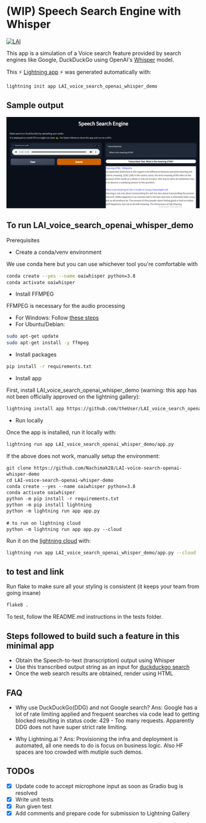# (WIP) Speech Search Engine with Whisper


[![LAI](https://bit.ly/3xTcccO)][#app-gallery]

[#app-gallery]: https://01gfax73s2tn315zme310fkh4z.litng-ai-03.litng.ai/view/home

This app is a simulation of a Voice search feature provided by search engines like Google, DuckDuckGo using OpenAI's [Whisper](https://openai.com/blog/whisper/) model.

This ⚡ [Lightning app](lightning.ai) ⚡ was generated automatically with:

```bash
lightning init app LAI_voice_search_openai_whisper_demo
```

## Sample output
![Sample output](https://github.com/Nachimak28/LAI-voice-search-openai-whisper-demo/blob/master/assets/demo_output.PNG)

## To run LAI_voice_search_openai_whisper_demo

Prerequisites

* Create a conda/venv environment

We use conda here but you can use whichever tool you're comfortable with
```bash
conda create --yes --name oaiwhisper python=3.8
conda activate oaiwhisper
```

* Install FFMPEG

FFMPEG is necessary for the audio processing

 - For Windows: Follow [these steps](https://www.wikihow.com/Install-FFmpeg-on-Windows)
 - For Ubuntu/Debian: 
```bash
sudo apt-get update
sudo apt-get install -y ffmpeg
```
* Install packages

```bash
pip install -r requirements.txt
```

* Install app

First, install LAI_voice_search_openai_whisper_demo (warning: this app has not been officially approved on the lightning gallery):

```bash
lightning install app https://github.com/theUser/LAI_voice_search_openai_whisper_demo
```

* Run locally

Once the app is installed, run it locally with:

```bash
lightning run app LAI_voice_search_openai_whisper_demo/app.py
```

If the above does not work, manually setup the environment:
```
git clone https://github.com/Nachimak28/LAI-voice-search-openai-whisper-demo
cd LAI-voice-search-openai-whisper-demo
conda create --yes --name oaiwhisper python=3.8
conda activate oaiwhisper
python -m pip install -r requirements.txt
python -m pip install lightning
python -m lightning run app app.py

# to run on lightning cloud
python -m lightning run app app.py --cloud
```



Run it on the [lightning cloud](lightning.ai) with:

```bash
lightning run app LAI_voice_search_openai_whisper_demo/app.py --cloud
```

## to test and link

Run flake to make sure all your styling is consistent (it keeps your team from going insane)

```bash
flake8 .
```

To test, follow the README.md instructions in the tests folder.

## Steps followed to build such a feature in this minimal app

* Obtain the Speech-to-text (transcription) output using Whisper
* Use this transcribed output string as an input for [duckduckgo search](https://github.com/deedy5/duckduckgo_search)
* Once the web search results are obtained, render using HTML

## FAQ

* Why use DuckDuckGo(DDG) and not Google search?
Ans: Google has a lot of rate limiting applied and frequent searches via code lead to getting blocked resulting in status code: 429 - Too many requests. Apparently DDG does not have super strict rate limiting. 

* Why Lightning.ai ?
Ans: Provisioning the infra and deployment is automated, all one needs to do is focus on business logic. Also HF spaces are too crowded with mutiple such demos.


## TODOs
- [x] Update code to accept microphone input as soon as Gradio bug is resolved
- [x] Write unit tests 
- [x] Run given test
- [x] Add comments and prepare code for submission to Lightning Gallery
